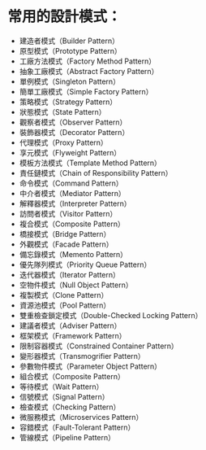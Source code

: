 # 常用的設計模式：
- 建造者模式（Builder Pattern）
- 原型模式（Prototype Pattern）
- 工廠方法模式（Factory Method Pattern）
- 抽象工廠模式（Abstract Factory Pattern）
- 單例模式（Singleton Pattern）
- 簡單工廠模式（Simple Factory Pattern）
- 策略模式（Strategy Pattern）
- 狀態模式（State Pattern）
- 觀察者模式（Observer Pattern）
- 裝飾器模式（Decorator Pattern）
- 代理模式（Proxy Pattern）
- 享元模式（Flyweight Pattern）
- 模板方法模式（Template Method Pattern）
- 責任鏈模式（Chain of Responsibility Pattern）
- 命令模式（Command Pattern）
- 中介者模式（Mediator Pattern）
- 解釋器模式（Interpreter Pattern）
- 訪問者模式（Visitor Pattern）
- 複合模式（Composite Pattern）
- 橋接模式（Bridge Pattern）
- 外觀模式（Facade Pattern）
- 備忘錄模式（Memento Pattern）
- 優先隊列模式（Priority Queue Pattern）
- 迭代器模式（Iterator Pattern）
- 空物件模式（Null Object Pattern）
- 複製模式（Clone Pattern）
- 資源池模式（Pool Pattern）
- 雙重檢查鎖定模式（Double-Checked Locking Pattern）
- 建議者模式（Adviser Pattern）
- 框架模式（Framework Pattern）
- 限制容器模式（Constrained Container Pattern）
- 變形器模式（Transmogrifier Pattern）
- 參數物件模式（Parameter Object Pattern）
- 組合模式（Composite Pattern）
- 等待模式（Wait Pattern）
- 信號模式（Signal Pattern）
- 檢查模式（Checking Pattern）
- 微服務模式（Microservices Pattern）
- 容錯模式（Fault-Tolerant Pattern）
- 管線模式（Pipeline Pattern）